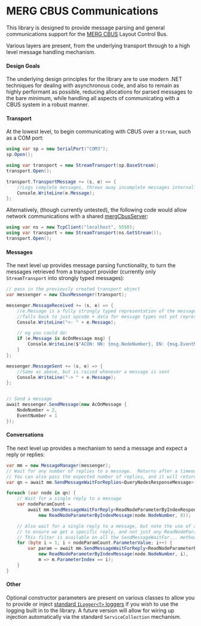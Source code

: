 # MERG CBUS Communications

This library is designed to provide message parsing and general communications support for the [MERG CBUS](https://merg.org.uk/resources/cbus) Layout Control Bus.

Various layers are present, from the underlying transport through to a high level message handling mechanism.

#### Design Goals

The underlying design principles for the library are to use modern .NET techniques for dealing with asynchronous code, and also to remain as highly performant as possible, reducing allocations for parsed messages to the bare minimum, while handling all aspects of communicating with a CBUS system in a robust manner.

#### Transport

At the lowest level, to begin communicating with CBUS over a `Stream`, such as a COM port:

```C#
using var sp = new SerialPort("COM3");
sp.Open();

using var transport = new StreamTransport(sp.BaseStream);
transport.Open();

transport.TransportMessage += (s, e) => {
    //Logs complete messages, throws away incomplete messages internally.
    Console.WriteLine(e.Message);
};
```

Alternatively, (though currently untested), the following code would allow network communications with a shared [mergCbusServer](https://github.com/phillipsnj/mergCbusServer):

```C#
using var ns = new TcpClient("localhost", 5550);
using var transport = new StreamTransport(ns.GetStream());
transport.Open();
```

#### Messages

The next level up provides message parsing functionality, to turn the messages retrieved from a transport provider (currently only `StreamTransport` into strongly typed messages):

```C#
// pass in the previously created transport object
var messenger = new CbusMessenger(transport);

messenger.MessageReceived += (s, e) => {
    //e.Message is a fully strongly typed representation of the message, with a custom display string
    //falls back to just opcode + data for message types not yet represented in code
    Console.WriteLine("<- " + e.Message);

    // eg you could do:
    if (e.Message is AcOnMessage msg) {
        Console.WriteLine($"ACON: NN: {msg.NodeNumber}, EN: {msg.EventNumber}");
    }
};

messenger.MessageSent += (s, e) => {
    //Same as above, but is raised whenever a message is sent
    Console.WriteLine("-> " + e.Message);
};


// Send a message
await messenger.SendMessage(new AcOnMessage {
    NodeNumber = 2,
    EventNumber = 1
});
```

#### Conversations

The next level up provides a mechanism to send a message and expect a reply or replies:

```C#
var mm = new MessageManager(messenger);
// Wait for any number of replies to a message.  Returns after a timeout, default to 2 seconds - can be overridden.
// You can also pass the expected number of replies, and it will return immediately upon receiving that number
var qn = await mm.SendMessageWaitForReplies<QueryNodesResponseMessage>(new QueryAllNodesMessage());

foreach (var node in qn) {
    // Wait for a single reply to a message
    var nodeParamCount =
        await mm.SendMessageWaitForReply<ReadNodeParameterByIndexResponseMessage>(
            new ReadNodeParameterByIndexMessage(node.NodeNumber, 0));

    // Also wait for a single reply to a message, but note the use of a filter
    // to ensure we get a specific reply, and not just any ReadNodeParameterByIndexResponseMessage
    // This filter is available on all the SendMessageWaitFor... methods
    for (byte i = 1; i < nodeParamCount.ParameterValue; i++) {
        var param = await mm.SendMessageWaitForReply<ReadNodeParameterByIndexResponseMessage>(
            new ReadNodeParameterByIndexMessage(node.NodeNumber, i),
            m => m.ParameterIndex == i);
    }
}
```

#### Other

Optional constructor parameters are present on various classes to allow you to provide or inject [standard `ILogger<T>` loggers](https://docs.microsoft.com/en-us/dotnet/core/extensions/logging?tabs=command-line) if you wish to use the logging built in to the library.  A future version will allow for wiring up injection automatically via the standard `ServiceCollection` mechanism.